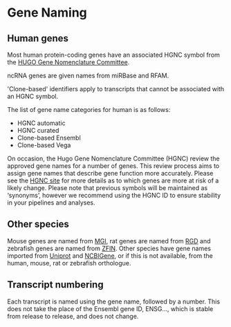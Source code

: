# Gene Naming

## Human genes

Most human protein-coding genes have an associated HGNC symbol from the [HUGO Gene Nomenclature Committee](http://www.genenames.org/).

ncRNA genes are given names from miRBase and RFAM.

'Clone-based' identifiers apply to transcripts that cannot be associated with an HGNC symbol.

The list of gene name categories for human is as follows:

* HGNC automatic
* HGNC curated
* Clone-based Ensembl
* Clone-based Vega

On occasion, the Hugo Gene Nomenclature Committee (HGNC) review the approved gene names for a number of genes. This review process aims to assign gene names that describe gene function more accurately. Please see the [HGNC site](http://www.genenames.org/) for more details as to which genes are more at risk of a likely change. Please note that previous symbols will be maintained as ‘synonyms’, however we recommend using the HGNC ID to ensure stability in your pipelines and analyses.

## Other species

Mouse genes are named from [MGI](http://www.informatics.jax.org/), rat genes are named from [RGD](http://rgd.mcw.edu/) and zebrafish genes are named from [ZFIN](https://zfin.org/). Other species have gene names imported from [Uniprot](http://www.uniprot.org/) and [NCBIGene](https://www.ncbi.nlm.nih.gov/gene), or if this is not available, from the human, mouse, rat or zebrafish orthologue.

## Transcript numbering

Each transcript is named using the gene name, followed by a number. This does not take the place of the Ensembl gene ID, ENSG..., which is stable from release to release, and does not change.

